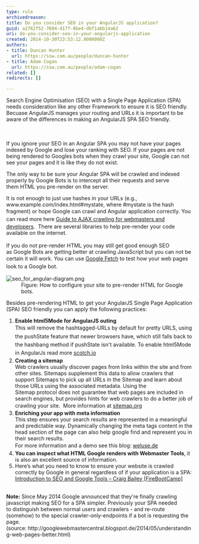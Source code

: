 ```yaml
---
type: rule
archivedreason: 
title: Do you consider SEO in your AngularJS application?
guid: a2762f52-7604-417f-8be4-dbf1abb14a62
uri: do-you-consider-seo-in-your-angularjs-application
created: 2014-10-30T23:53:12.0000000Z
authors:
- title: Duncan Hunter
  url: https://ssw.com.au/people/duncan-hunter
- title: Adam Cogan
  url: https://ssw.com.au/people/adam-cogan
related: []
redirects: []

---
```



​​​​​​​​Search Engine Optimisation (SEO)&#160;with a Single Page Application (SPA) needs consideration like any other Framework to ensure it is&#160;SEO friendly. Becuase AngularJS manages your routing and URLs it is&#160;important to be aware of the differences in making an AngularJS SPA SEO friendly.<br>
<br><excerpt class='endintro'></excerpt><br>
<p>If you ignore your SEO in an Angular SPA you may not have your pages indexed by Google and lose your ranking with SEO. If your pages are not being rendered to Googles bots when they crawl your site,&#160;Google can not see&#160;your pages&#160;and it is like they&#160;do not exist.</p><div><p class="ssw15-rteElement-GreyBox">The only way to be sure your Angular SPA will be crawled and indexed properly by Google Bots is to intercept all their&#160;requests&#160;and serve them&#160;HTML you pre-render on the server.&#160;</p><div><div>It is not enough to just use hashes in your URLs (e.g., www.example.com/index.html#mystate, where #mystate is the hash fragment)&#160;or hope&#160;Google can crawl and Angular application correctly.&#160;<span style="line-height&#58;20.8px;">You can read more&#160;here&#160;</span><a href="https&#58;//support.google.com/webmasters/answer/174992?hl=en">Guide to AJAX crawling for webmasters and developers</a>.&#160; There are several libraries to help pre-render your code available on the internet.&#160;</div> ​ 
      <div>If you do not pre-render HTML you may still get good enough&#160;SEO as&#160;Google Bots are getting better at crawling JavaScript but you can not be certain it will work. You can use <a href="https&#58;//www.google.com/webmasters/tools/googlebot-fetch" style="line-height&#58;20.8px;">Google Fetch</a><span style="line-height&#58;20.8px;"> to test how your web pages look to a Google bot.</span></div><dl class="image"><dt> <img src="/PublishingImages/seo_for_angular-diagram.png" alt="seo_for_angular-diagram.png" /> </dt><dd>Figure&#58; How to configure your site to pre-render HTML&#160;for Google bots.</dd></dl><p>Besides pre-rendering HTML&#160;to get your AngularJS Single Page Application (SPA) SEO friendly you can apply the following practices&#58;<br></p><ol><li> 
            <b>Enable html5Mode for AngularJS&#160;outing</b><br><span style="line-height&#58;1.6;">This will remove the&#160;</span><span style="line-height&#58;1.6;">hashtagged-URLs</span><span style="line-height&#58;1.6;"> by default for pretty URLS</span><span style="line-height&#58;1.6;">, using the pushState feature&#160;that</span> <span style="line-height&#58;1.6;">newer browsers have, which still falls back to the hashbang method if pushState isn't available.</span><span style="line-height&#58;1.6;"> To enable html5Mode in AngularJs read more <a href="http&#58;//scotch.io/quick-tips/js/angular/pretty-urls-in-angularjs-removing-the-hashtag">scotch.io</a></span></li><li> 
            <b>Creating a sitemap</b><br>Web crawlers usually discover pages from links within the site and from other sites. Sitemaps supplement this data to allow crawlers that support Sitemaps to pick up all URLs in the Sitemap and learn about those URLs using the associated metadata. Using the Sitemap&#160;protocol&#160;does not guarantee that web pages are included in search engines, but provides hints for web crawlers to do a better job of crawling your site. &#160;<span style="line-height&#58;1.6;">More infor</span><span style="line-height&#58;1.6;">mation at </span> <a href="http&#58;//www.sitemaps.org/protocol.html" style="line-height&#58;1.6;">sitemap.org</a><span style="line-height&#58;1.6;">&#160;</span></li><li> 
            <b>Enriching your app with meta information</b><br>This step ensures your&#160;search results are represented in a meaningful and predictable way.&#160;Dynamically changing&#160;the meta tags content in the head section of the page can also&#160;help google find and represent you in their&#160;search results. &#160;<br><span style="line-height&#58;1.6;">For&#160;more information</span><span style="line-height&#58;1.6;"> and a demo see this </span> <span style="line-height&#58;1.6;">blog&#58;&#160;</span><a href="https&#58;//weluse.de/blog/angularjs-seo-finally-a-piece-of-cake.html" style="line-height&#58;1.6;">weluse.de</a><br></li><li> 
            <b>You can inspect what HTML&#160;Google renders with&#160;Webmaster Tools</b>, it is also an excellent source of information.</li><li>Here’s what you need to know to ensure your website is crawled correctly by Google in general regardless of if your application is a SPA&#58; <a href="https&#58;//tv.ssw.com/5162/introduction-seo-google-tools-craig-bailey-firebootcamp">Introduction to SEO and Google Tools – Craig Bailey [FireBootCamp]</a><br>​​</li></ol><p>
         <b>Note&#58;</b> Since May 2014 Google announced that they're finally crawling javascript making SEO for a&#160;SPA&#160;simpler. Previously your&#160;SPA needed to&#160;distinguish between normal users and crawlers - and re-route (somehow) to the special crawler-only-endpoints if a bot is requesting the page.(source&#58;&#160;http&#58;//googlewebmastercentral.blogspot.de/2014/05/understanding-web-pages-better.html) ​ <br></p></div></div>


